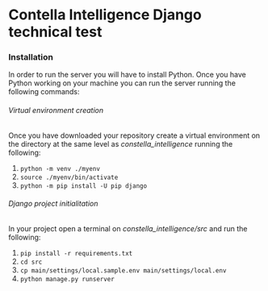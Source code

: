 # Contella Intelligence Django technical test

### Installation

In order to run the server you will have to install Python. Once you have Python working on your machine you can run the server running the following commands:

###### Virtual environment creation
Once you have downloaded your repository create a virtual environment on the directory at the same level as <i>constella_intelligence</i> running the following:
1. `python -m venv ./myenv`
2. `source ./myenv/bin/activate`
3. `python -m pip install -U pip django`

###### Django project initialitation

In your project open a terminal on <i>constella_intelligence/src</i> and run the following:

1. `pip install -r requirements.txt`
2. `cd src`
3. `cp main/settings/local.sample.env main/settings/local.env`
4. `python manage.py runserver`
